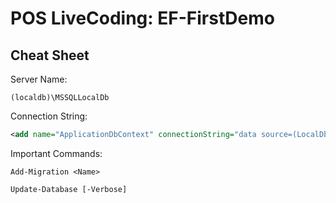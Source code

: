 # POS LiveCoding: EF-FirstDemo

## Cheat Sheet

Server Name:
```
(localdb)\MSSQLLocalDb
```

Connection String:
```xml
<add name="ApplicationDbContext" connectionString="data source=(LocalDb)\MSSQLLocalDB;initial catalog=EF_FirstDemo;integrated security=True;" providerName="System.Data.SqlClient" />
```

Important Commands:

```
Add-Migration <Name>
```

```
Update-Database [-Verbose]
```
